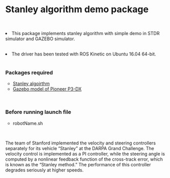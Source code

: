 <h1>Stanley algorithm demo package</h1>
<br>
<p><li>This package implements stanley algorithm with simple demo in STDR simulator and GAZEBO simulator.</li>
<br>
<p><li>The driver has been tested with ROS Kinetic on Ubuntu 16.04 64-bit.</li>
<br>
<h3>Packages required</h3>
<ul style="list-style-type:circle">
<li> <a href="https://github.com/br5555/stanley">Stanley algoirthm </a> </li>
<li> <a href="https://github.com/allenh1/p2os">Gazebo model of Pioneer P3-DX </a> </li>
</ul>
<br>
<h3>Before running launch file</h3>
<ul style="list-style-type:circle">
<p><li>robotName.sh</li>
</ul>
<br>
<p>The team of Stanford  implemented the velocity and steering controllers
separately for its vehicle “Stanley” at the DARPA Grand Challenge. The velocity
control is implemented as a PI controller, while the steering angle is computed by a
nonlinear feedback function of the cross-track error, which is known as the “Stanley
method.” The performance of this controller degrades seriously at higher speeds.</p>



 


